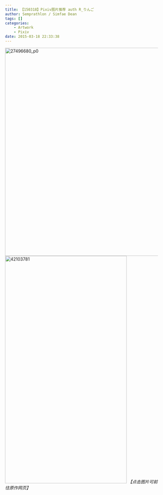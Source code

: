 ```yaml
---
title: 【150318】Pixiv图片推荐 auth R_りんご
author: Semprathlon / Simfae Dean
tags: []
categories:
	- Artwork
	- Pixiv
date: 2015-03-18 22:33:38
---
```

<a href="http://www.pixiv.net/member_illust.php?mode=medium&amp;illust_id=27496680"><img src="__ASSETS_HOST_NAME__/2015/03/27496680_p0.jpg" alt="27496680_p0" width="600" height="686" class="alignnone size-full wp-image-172" /></a>
<a href="http://www.pixiv.net/member_illust.php?mode=medium&amp;illust_id=42103781"><img src="__ASSETS_HOST_NAME__/2015/03/42103781.png" alt="42103781" width="401" height="750" class="alignnone size-full wp-image-173" /></a>
<em>【点击图片可前往原作网页】</em>
